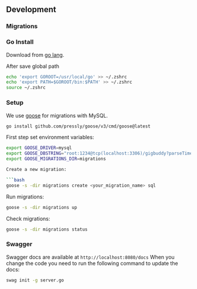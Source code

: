 ## Development
### Migrations

### Go Install

Download from [go lang](https://go.dev/doc/install).

After save global path
```bash
echo 'export GOROOT=/usr/local/go' >> ~/.zshrc
echo 'export PATH=$GOROOT/bin:$PATH' >> ~/.zshrc
source ~/.zshrc
```

### Setup

We use [goose](https://github.com/pressly/goose) for migrations with MySQL.

```bash
go install github.com/pressly/goose/v3/cmd/goose@latest
```

First step set environment variables:

```bash
export GOOSE_DRIVER=mysql
export GOOSE_DBSTRING="root:1234@tcp(localhost:3306)/gigbuddy?parseTime=true"
export GOOSE_MIGRATIONS_DIR=migrations

Create a new migration:

```bash
goose -s -dir migrations create <your_migration_name> sql
```

Run migrations:
```bash
goose -s -dir migrations up

```

Check migrations:
```bash
goose -s -dir migrations status
```

### Swagger 

Swagger docs are available at `http://localhost:8080/docs`
When you change the code you need to run the following command to update the docs:

```bash
swag init -g server.go
```
